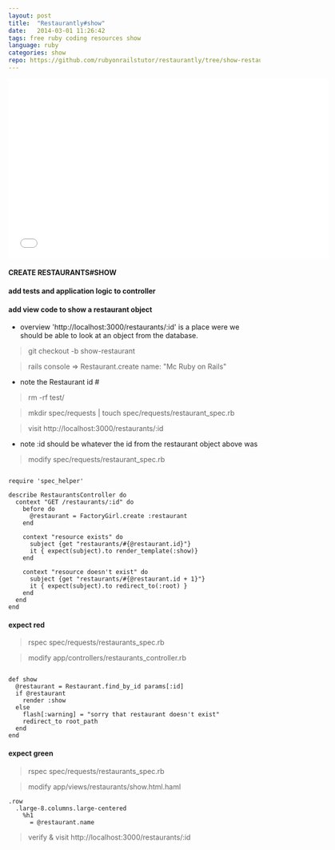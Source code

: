 ```yaml
---
layout: post
title:  "Restaurantly#show"
date:   2014-03-01 11:26:42
tags: free ruby coding resources show
language: ruby
categories: show
repo: https://github.com/rubyonrailstutor/restaurantly/tree/show-restaurant
---
```


<iframe width="640" height="360" src="//www.youtube.com/embed/xhiqKVfpPBs?vq=hd1080" frameborder="0" allowfullscreen></iframe>


#### CREATE RESTAURANTS#SHOW


#### add tests and application logic to controller


#### add view code to show a restaurant object



- overview  'http://localhost:3000/restaurants/:id' is a place were we should be able to look at an object from the database.

> git checkout -b show-restaurant

> rails console => Restaurant.create name: "Mc Ruby on Rails"

- note the Restaurant id #


> rm -rf test/
 
> mkdir spec/requests | touch spec/requests/restaurant_spec.rb

> visit http://localhost:3000/restaurants/:id

- note :id should be whatever the id from the restaurant object above was


> modify spec/requests/restaurant_spec.rb

```

require 'spec_helper'

describe RestaurantsController do
  context "GET /restaurants/:id" do
    before do
      @restaurant = FactoryGirl.create :restaurant
    end

    context "resource exists" do
      subject {get "restaurants/#{@restaurant.id}"}
      it { expect(subject).to render_template(:show)}
    end

    context "resource doesn't exist" do
      subject {get "restaurants/#{@restaurant.id + 1}"}
      it { expect(subject).to redirect_to(:root) }
    end
  end
end

```

#### expect red


> rspec spec/requests/restaurants_spec.rb

> modify app/controllers/restaurants_controller.rb

```

def show
  @restaurant = Restaurant.find_by_id params[:id]
  if @restaurant
    render :show
  else
    flash[:warning] = "sorry that restaurant doesn't exist"
    redirect_to root_path
  end
end

```

#### expect green 

> rspec spec/requests/restaurants_spec.rb 


> modify app/views/restaurants/show.html.haml

```
.row
  .large-8.columns.large-centered
    %h1
      = @restaurant.name
```

> verify & visit http://localhost:3000/restaurants/:id
